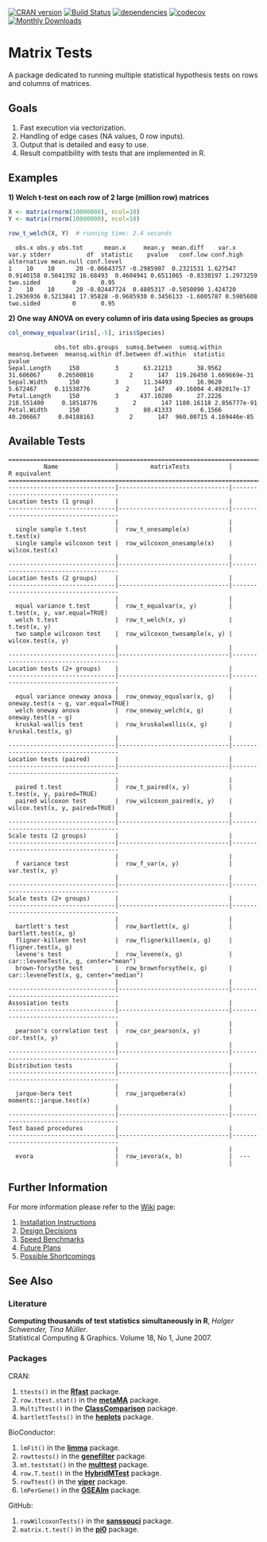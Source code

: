 [![CRAN version](http://www.r-pkg.org/badges/version/matrixTests)](https://cran.r-project.org/package=matrixTests)
[![Build Status](https://travis-ci.com/KKPMW/matrixTests.svg?branch=master)](https://travis-ci.com/KKPMW/matrixTests)
[![dependencies](https://tinyverse.netlify.com/badge/matrixTests)](https://CRAN.R-project.org/package=matrixTests)
[![codecov](https://codecov.io/gh/KKPMW/matrixTests/branch/master/graph/badge.svg)](https://codecov.io/gh/KKPMW/matrixTests)
[![Monthly Downloads](https://cranlogs.r-pkg.org/badges/matrixTests)](https://cranlogs.r-pkg.org/badges/matrixTests)

# Matrix Tests #

A package dedicated to running multiple statistical hypothesis tests on rows and columns of matrices.

## Goals ##

1. Fast execution via vectorization.
2. Handling of edge cases (NA values, 0 row inputs).
3. Output that is detailed and easy to use.
4. Result compatibility with tests that are implemented in R.

## Examples ##

**1) Welch t-test on each row of 2 large (million row) matrices**

```r
X <- matrix(rnorm(10000000), ncol=10)
Y <- matrix(rnorm(10000000), ncol=10)

row_t_welch(X, Y)  # running time: 2.4 seconds
```
```
  obs.x obs.y obs.tot      mean.x     mean.y  mean.diff    var.x     var.y stderr          df  statistic    pvalue   conf.low conf.high alternative mean.null conf.level
1    10    10      20 -0.06643757 -0.2985907  0.2321531 1.627547 0.9140158 0.5041392 16.68493  0.4604941 0.6511065 -0.8330197 1.2973259   two.sided         0       0.95
2    10    10      20 -0.02447724  0.4805317 -0.5050090 1.424720 1.2936936 0.5213841 17.95828 -0.9685930 0.3456133 -1.6005787 0.5905608   two.sided         0       0.95
```

**2) One way ANOVA on every column of iris data using Species as groups**

```r
col_oneway_equalvar(iris[,-5], iris$Species)
```
```
             obs.tot obs.groups  sumsq.between  sumsq.within  meansq.between  meansq.within df.between df.within  statistic       pvalue
Sepal.Length     150          3       63.21213       38.9562       31.606067     0.26500816          2       147  119.26450 1.669669e-31
Sepal.Width      150          3       11.34493       16.9620        5.672467     0.11538776          2       147   49.16004 4.492017e-17
Petal.Length     150          3      437.10280       27.2226      218.551400     0.18518776          2       147 1180.16118 2.856777e-91
Petal.Width      150          3       80.41333        6.1566       40.206667     0.04188163          2       147  960.00715 4.169446e-85
```

## Available Tests ##

```
=====================================================================================================
          Name                │         matrixTests           │        R equivalent
=====================================================================================================
------------------------------|-------------------------------|--------------------------------------
Location tests (1 group)      |                               |
------------------------------|-------------------------------|--------------------------------------
                              |                               |
  single sample t.test        |  row_t_onesample(x)           |  t.test(x)
  single sample wilcoxon test |  row_wilcoxon_onesample(x)    |  wilcox.test(x)
                              |                               |
------------------------------|-------------------------------|--------------------------------------
Location tests (2 groups)     |                               |
------------------------------|-------------------------------|--------------------------------------
                              |                               |
  equal variance t.test       |  row_t_equalvar(x, y)         |  t.test(x, y, var.equal=TRUE)
  welch t.test                |  row_t_welch(x, y)            |  t.test(x, y)
  two sample wilcoxon test    |  row_wilcoxon_twosample(x, y) |  wilcox.test(x, y)
                              |                               |
------------------------------|-------------------------------|--------------------------------------
Location tests (2+ groups)    |                               |
------------------------------|-------------------------------|--------------------------------------
                              |                               |
  equal variance oneway anova |  row_oneway_equalvar(x, g)    |  oneway.test(x ~ g, var.equal=TRUE)
  welch oneway anova          |  row_oneway_welch(x, g)       |  oneway.test(x ~ g)
  kruskal-wallis test         |  row_kruskalwallis(x, g)      |  kruskal.test(x, g)
                              |                               |
------------------------------|-------------------------------|--------------------------------------
Location tests (paired)       |                               |
------------------------------|-------------------------------|--------------------------------------
                              |                               |
  paired t.test               |  row_t_paired(x, y)           |  t.test(x, y, paired=TRUE)
  paired wilcoxon test        |  row_wilcoxon_paired(x, y)    |  wilcox.test(x, y, paired=TRUE)
                              |                               |
------------------------------|-------------------------------|--------------------------------------
Scale tests (2 groups)        |                               |
------------------------------|-------------------------------|--------------------------------------
                              |                               |
  f variance test             |  row_f_var(x, y)              |  var.test(x, y)
                              |                               |
------------------------------|-------------------------------|--------------------------------------
Scale tests (2+ groups)       |                               |
------------------------------|-------------------------------|--------------------------------------
                              |                               |
  bartlett's test             |  row_bartlett(x, g)           |  bartlett.test(x, g)
  fligner-killeen test        |  row_flignerkilleen(x, g)     |  fligner.test(x, g)
  levene's test               |  row_levene(x, g)             |  car::leveneTest(x, g, center="mean")
  brown-forsythe test         |  row_brownforsythe(x, g)      |  car::leveneTest(x, g, center="median")
                              |                               |
------------------------------|-------------------------------|--------------------------------------
Assosiation tests             |                               |
------------------------------|-------------------------------|--------------------------------------
                              |                               |
  pearson's correlation test  |  row_cor_pearson(x, y)        |  cor.test(x, y)
                              |                               |
------------------------------|-------------------------------|--------------------------------------
Distribution tests            |                               |
------------------------------|-------------------------------|--------------------------------------
                              |                               |
  jarque-bera test            |  row_jarquebera(x)            |  moments::jarque.test(x)
                              |                               |
------------------------------|-------------------------------|--------------------------------------
Test based procedures         |                               |
------------------------------|-------------------------------|--------------------------------------
                              |                               |
  evora                       |  row_ievora(x, b)             |  ---
                              |                               |
```


## Further Information ##

For more information please refer to the [Wiki](https://github.com/KKPMW/matrixTests/wiki) page:

1. [Installation Instructions](https://github.com/KKPMW/matrixTests/wiki/Installation)
2. [Design Decisions](https://github.com/KKPMW/matrixTests/wiki/Design-Decisions)
3. [Speed Benchmarks](https://github.com/KKPMW/matrixTests/wiki/Benchmarks)
4. [Future Plans](https://github.com/KKPMW/matrixTests/wiki/Future-Plans)
5. [Possible Shortcomings](https://github.com/KKPMW/matrixTests/wiki/Possible-Shortcomings)

## See Also ##

### Literature ###

**Computing thousands of test statistics simultaneously in R**, *Holger Schwender, Tina Müller*.\
Statistical Computing & Graphics. Volume 18, No 1, June 2007.

### Packages ###

CRAN:

1. `ttests()` in the [**Rfast**](https://CRAN.R-project.org/package=Rfast) package.
2. `row.ttest.stat()` in the [**metaMA**](https://CRAN.R-project.org/package=metaMA) package.
3. `MultiTtest()` in the [**ClassComparison**](https://CRAN.R-project.org/package=ClassComparison) package.
4. `bartlettTests()` in the [**heplots**](https://CRAN.R-project.org/package=heplots) package.

BioConductor:

1. `lmFit()` in the [**limma**](https://bioconductor.org/packages/release/bioc/html/limma.html) package.
2. `rowttests()` in the [**genefilter**](https://bioconductor.org/packages/release/bioc/html/genefilter.html) package.
3. `mt.teststat()` in the [**multtest**](https://www.bioconductor.org/packages/release/bioc/html/multtest.html) package.
4. `row.T.test()` in the [**HybridMTest**](https://www.bioconductor.org/packages/release/bioc/html/HybridMTest.html) package.
5. `rowTtest()` in the [**viper**](https://bioconductor.org/packages/release/bioc/html/viper.html) package.
6. `lmPerGene()` in the [**GSEAlm**](https://www.bioconductor.org/packages/release/bioc/html/GSEAlm.html) package.

GitHub:

1. `rowWilcoxonTests()` in the [**sanssouci**](https://github.com/pneuvial/sanssouci) package.
2. `matrix.t.test()` in the [**pi0**](https://github.com/gitlongor/pi0) package.
